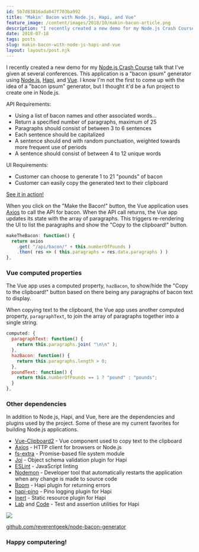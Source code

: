 ```yaml
---
id: 5b7d83816ada047f703ba992
title: "Makin' Bacon with Node.js, Hapi, and Vue"
feature_image: /content/images/2018/10/makin-bacon-article.png
description: "I recently created a new demo for my Node.js Crash Course talk that I've given at several conferences. This application is a \"bacon ipsum\"…"
date: 2018-07-18
tags: posts
slug: makin-bacon-with-node-js-hapi-and-vue
layout: layouts/post.njk
---
```


I recently created a new demo for my [Node.js Crash Course](https://speakerdeck.com/reverentgeek/node-dot-js-crash-course-kcdc-2018) talk that I've given at several conferences. This application is a "bacon ipsum" generator using [Node.js](https://nodejs.org/), [Hapi](https://hapijs.com/), and [Vue](https://vuejs.org/). I know I'm not the first to come up with the idea of a "bacon ipsum" generator, but I thought it'd be a fun project to create one in Node.js.

API Requirements:

* Using a list of bacon names and other associated words...
* Return a specified number of paragraphs, maximum of 25
* Paragraphs should consist of between 3 to 6 sentences
* Each sentence should be capitalized
* A sentence should end with random punctuation, weighted towards more frequent use of periods
* A sentence should consist of between 4 to 12 unique words

UI Requirements:

* Customer can choose to generate 1 to 21 "pounds" of bacon
* Customer can easily copy the generated text to their clipboard

[See it in action!](https://node-bacon-generator.herokuapp.com/)

When you click on the "Make the Bacon!" button, the Vue application uses [Axios](https://www.npmjs.com/package/axios) to call the API for bacon. When the API call returns, the Vue app updates its state with the array of paragraphs. This triggers re-rendering the UI to list the paragraphs and show the "Copy to the clipboard!" button.

```javascript
makeTheBacon: function() {
  return axios
    .get( "/api/bacon/" + this.numberOfPounds )
    .then( res => ( this.paragraphs = res.data.paragraphs ) )
},
```

### Vue computed properties

The Vue app uses a computed property, `hazBacon`, to show/hide the "Copy to the clipboard!" button based on there being any paragraphs of bacon text to display.

When copying text to the clipboard, the Vue app uses another computed property, `paragraphText`, to join the array of paragraphs together into a single string.

```javascript
computed: {
  paragraphText: function() {
    return this.paragraphs.join( "\n\n" );
  },
  hazBacon: function() {
    return this.paragraphs.length > 0;
  },
  poundText: function() {
    return this.numberOfPounds == 1 ? "pound" : "pounds";
  }
},
```

### Other dependencies

In addition to Node.js, Hapi, and Vue, here are the dependencies and plugins used by the project. Some of these are my current favorites for building Node.js applications.

* [Vue-Clipboard2](https://www.npmjs.com/package/vue-clipboard2) - Vue component used to copy text to the clipboard
* [Axios](https://www.npmjs.com/package/axios) - HTTP client for browsers or Node.js
* [fs-extra](https://www.npmjs.com/package/fs-extra) - Promise-based file system module
* [Joi](https://www.npmjs.com/package/joi) - Object schema validation plugin for Hapi
* [ESLint](https://www.npmjs.com/package/eslint) - JavaScript linting
* [Nodemon](https://www.npmjs.com/package/nodemon) - Developer tool that automatically restarts the application when any change is made to source code
* [Boom](https://www.npmjs.com/package/boom) - Hapi plugin for returning errors
* [hapi-pino](https://www.npmjs.com/package/hapi-pino) - Pino logging plugin for Hapi
* [Inert](https://www.npmjs.com/package/inert) - Static resource plugin for Hapi
* [Lab](https://www.npmjs.com/package/lab) and [Code](https://www.npmjs.com/package/code) - Test and assertion utilities for Hapi

[![](/content/images/2018/07/check-out-the-source.png)](https://github.com/reverentgeek/node-bacon-generator)

[github.com/reverentgeek/node-bacon-generator](https://github.com/reverentgeek/node-bacon-generator)

### Happy computering!
